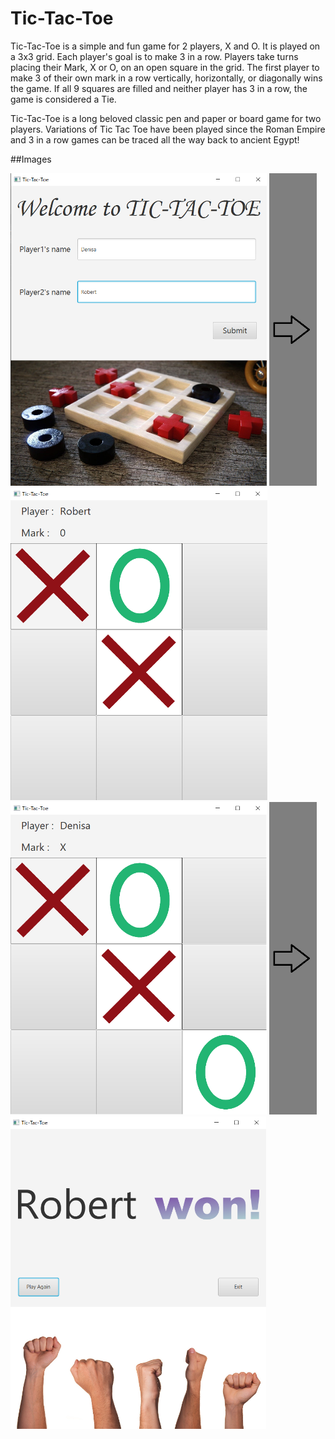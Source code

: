 # Tic-Tac-Toe

Tic-Tac-Toe is a simple and fun game for 2 players, X and O. It is played on a 3x3 grid. Each player's goal is to make 3 in a row. Players take turns placing their Mark, X or O, on an open square in the grid. The first player to make 3 of their own mark in a row vertically, horizontally, or diagonally wins the game. If all 9 squares are filled and neither player has 3 in a row, the game is considered a Tie.

Tic-Tac-Toe is a long beloved classic pen and paper or board game for two players. Variations of Tic Tac Toe have been played since the Roman Empire and 3 in a row games can be traced all the way back to ancient Egypt!

##Images

<img src="https://github.com/DenisaXXIV/Tic-Tac-Toe/blob/master/src/Scene1.png" height="500px"> <img src="https://github.com/DenisaXXIV/Tic-Tac-Toe/blob/master/src/to.png" height="500px"> <img src="https://github.com/DenisaXXIV/Tic-Tac-Toe/blob/master/src/Scene2.png" height="500px">
<img src="https://github.com/DenisaXXIV/Tic-Tac-Toe/blob/master/src/Scene2-2.png" height="500px"> <img src="https://github.com/DenisaXXIV/Tic-Tac-Toe/blob/master/src/to.png" height="500px"> <img src="https://github.com/DenisaXXIV/Tic-Tac-Toe/blob/master/src/Scene3.png" height="500px">
